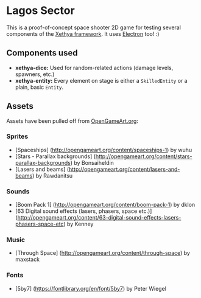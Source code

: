 # Lagos Sector

This is a proof-of-concept space shooter 2D game for testing several components of the [Xethya framework](https://github.com/xethya). It uses [Electron](https://github.com/electron/electron) too! :)

## Components used

- **xethya-dice:** Used for random-related actions (damage levels, spawners, etc.)
- **xethya-entity:** Every element on stage is either a `SkilledEntity` or a plain, basic `Entity`.

## Assets

Assets have been pulled off from [OpenGameArt.org](http://opengameart.org):

### Sprites

- [Spaceships] (http://opengameart.org/content/spaceships-1) by wuhu
- [Stars - Parallax backgrounds] (http://opengameart.org/content/stars-parallax-backgrounds) by Bonsaiheldin
- [Lasers and beams] (http://opengameart.org/content/lasers-and-beams) by Rawdanitsu

### Sounds

- [Boom Pack 1] (http://opengameart.org/content/boom-pack-1) by dklon
- [63 Digital sound effects (lasers, phasers, space etc.)] (http://opengameart.org/content/63-digital-sound-effects-lasers-phasers-space-etc) by Kenney

### Music

- [Through Space] (http://opengameart.org/content/through-space) by maxstack

### Fonts

- [5by7] (https://fontlibrary.org/en/font/5by7) by Peter Wiegel
